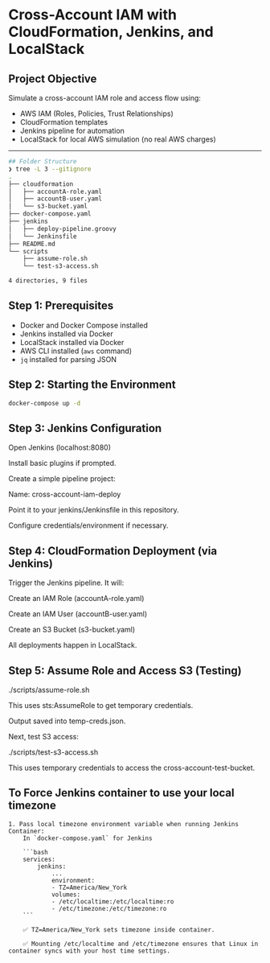 # Cross-Account IAM with CloudFormation, Jenkins, and LocalStack

## Project Objective
Simulate a cross-account IAM role and access flow using:
- AWS IAM (Roles, Policies, Trust Relationships)
- CloudFormation templates
- Jenkins pipeline for automation
- LocalStack for local AWS simulation (no real AWS charges)

---
```bash
## Folder Structure
❯ tree -L 3 --gitignore
.
├── cloudformation
│   ├── accountA-role.yaml
│   ├── accountB-user.yaml
│   └── s3-bucket.yaml
├── docker-compose.yaml
├── jenkins
│   ├── deploy-pipeline.groovy
│   └── Jenkinsfile
├── README.md
└── scripts
    ├── assume-role.sh
    └── test-s3-access.sh

4 directories, 9 files
```

## Step 1: Prerequisites

- Docker and Docker Compose installed
- Jenkins installed via Docker
- LocalStack installed via Docker
- AWS CLI installed (`aws` command)
- `jq` installed for parsing JSON



## Step 2: Starting the Environment

```bash
docker-compose up -d
```

## Step 3: Jenkins Configuration
Open Jenkins (localhost:8080)

Install basic plugins if prompted.

Create a simple pipeline project:

Name: cross-account-iam-deploy

Point it to your jenkins/Jenkinsfile in this repository.

Configure credentials/environment if necessary.



## Step 4: CloudFormation Deployment (via Jenkins)
Trigger the Jenkins pipeline. It will:

Create an IAM Role (accountA-role.yaml)

Create an IAM User (accountB-user.yaml)

Create an S3 Bucket (s3-bucket.yaml)

All deployments happen in LocalStack.


## Step 5: Assume Role and Access S3 (Testing)
./scripts/assume-role.sh

This uses sts:AssumeRole to get temporary credentials.

Output saved into temp-creds.json.

Next, test S3 access:

./scripts/test-s3-access.sh

This uses temporary credentials to access the cross-account-test-bucket.

## To Force Jenkins container to use your local timezone
    1. Pass local timezone environment variable when running Jenkins Container:
        In `docker-compose.yaml` for Jenkins

        ```bash
        services:
            jenkins:
                ...
                environment:
                - TZ=America/New_York
                volumes:
                - /etc/localtime:/etc/localtime:ro
                - /etc/timezone:/etc/timezone:ro
        ```

        ✅ TZ=America/New_York sets timezone inside container.

        ✅ Mounting /etc/localtime and /etc/timezone ensures that Linux in container syncs with your host time settings.



